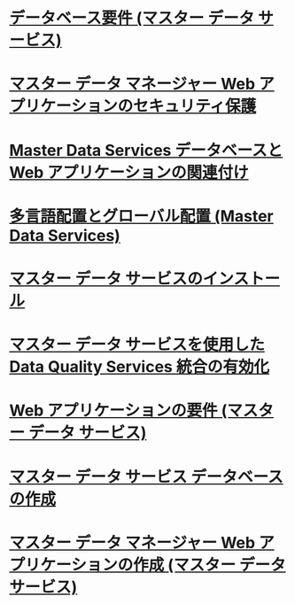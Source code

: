 # [データベース要件 (マスター データ サービス)](database-requirements-master-data-services.md)
# [マスター データ マネージャー Web アプリケーションのセキュリティ保護](secure-a-master-data-manager-web-application.md)
# [Master Data Services データベースと Web アプリケーションの関連付け](associate-a-master-data-services-database-and-web-application.md)
# [多言語配置とグローバル配置 (Master Data Services)](multi-lingual-and-global-deployments-master-data-services.md)
# [マスター データ サービスのインストール](install-master-data-services.md)
# [マスター データ サービスを使用した Data Quality Services 統合の有効化](enable-data-quality-services-integration-with-master-data-services.md)
# [Web アプリケーションの要件 (マスター データ サービス)](web-application-requirements-master-data-services.md)
# [マスター データ サービス データベースの作成](create-a-master-data-services-database.md)
# [マスター データ マネージャー Web アプリケーションの作成 (マスター データ サービス)](create-a-master-data-manager-web-application-master-data-services.md)
